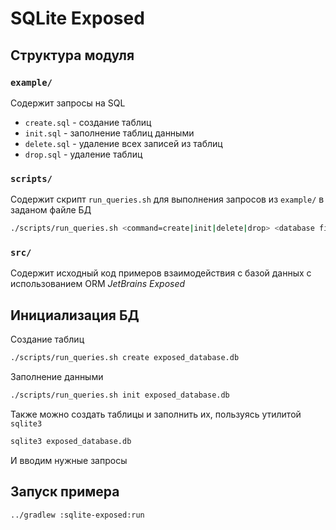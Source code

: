 # SQLite Exposed

## Структура модуля

### `example/`

Содержит запросы на SQL

- `create.sql` - создание таблиц
- `init.sql` - заполнение таблиц данными
- `delete.sql` - удаление всех записей из таблиц
- `drop.sql` - удаление таблиц

### `scripts/`

Содержит скрипт `run_queries.sh` для выполнения запросов из `example/`
в заданом файле БД

```bash
./scripts/run_queries.sh <command=create|init|delete|drop> <database filename>
```

### `src/`

Содержит исходный код примеров взаимодействия с базой данных с использованием
ORM *JetBrains Exposed*

## Инициализация БД

Создание таблиц

```bash
./scripts/run_queries.sh create exposed_database.db
```

Заполнение данными

```bash
./scripts/run_queries.sh init exposed_database.db
```

Также можно создать таблицы и заполнить их, пользуясь
утилитой `sqlite3`

```bash
sqlite3 exposed_database.db
```

И вводим нужные запросы

## Запуск примера

```bash
../gradlew :sqlite-exposed:run
```
